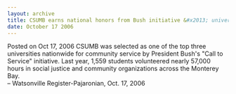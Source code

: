 ```yaml
---
layout: archive
title: CSUMB earns national honors from Bush initiative &#x2013; university&apos;s focus on student volunteerism provides a model in community service
date: October 17 2006
---
```





<span class="date">Posted on Oct 17, 2006    </span>
CSUMB was selected as one of the top three universities nationwide
for community service by President Bush&apos;s &quot;Call to Service&quot;
initiative. Last year, 1,559 students volunteered nearly 57,000
hours in social justice and community organizations across the
Monterey Bay.<br>
&#x2013; Watsonville Register-Pajaronian, Oct. 17, 2006<br/></br>




